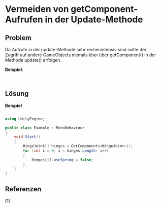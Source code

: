 # Vermeiden von getComponent-Aufrufen in der Update-Methode

## Problem

Da Aufrufe in der update-Methode sehr rechenintensiv sind sollte der Zugriff auf andere GameObjects niemals über über getComponent() in der Methode update() erfolgen.

**Beispiel**:
```csharp



```



## Lösung

**Beispiel**
```csharp

using UnityEngine;

public class Example : MonoBehaviour
{
    void Start()
    {
        HingeJoint[] hinges = GetComponents<HingeJoint>();
        for (int i = 0; i < hinges.Length; i++)
        {
            hinges[i].useSpring = false;
        }
    }
}

```


## Referenzen

<a id="1">[1]</a>

